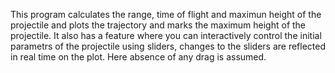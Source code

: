 This program calculates the range, time of flight and maximun height of the projectile and plots the trajectory and marks the maximum height of the projectile. It also has a feature where you can interactively control the initial parametrs of the projectile using sliders, changes to the sliders are reflected in real time on the plot. Here absence of any drag is assumed.
